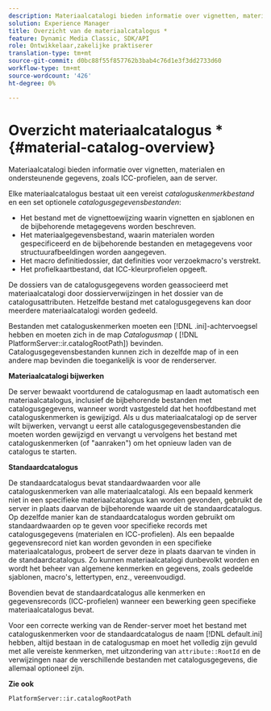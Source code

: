 ```yaml
---
description: Materiaalcatalogi bieden informatie over vignetten, materialen en ondersteunende gegevens, zoals ICC-profielen, aan de server.
solution: Experience Manager
title: Overzicht van de materiaalcatalogus *
feature: Dynamic Media Classic, SDK/API
role: Ontwikkelaar,zakelijke praktiserer
translation-type: tm+mt
source-git-commit: d0bc88f55f857762b3bab4c76d1e3f3dd2733d60
workflow-type: tm+mt
source-wordcount: '426'
ht-degree: 0%

---
```



# Overzicht materiaalcatalogus *{#material-catalog-overview}

Materiaalcatalogi bieden informatie over vignetten, materialen en ondersteunende gegevens, zoals ICC-profielen, aan de server.

Elke materiaalcatalogus bestaat uit een vereist *cataloguskenmerkbestand* en een set optionele *catalogusgegevensbestanden*:

* Het bestand met de vignettoewijzing waarin vignetten en sjablonen en de bijbehorende metagegevens worden beschreven.
* Het materiaalgegevensbestand, waarin materialen worden gespecificeerd en de bijbehorende bestanden en metagegevens voor structuurafbeeldingen worden aangegeven.
* Het macro definitiedossier, dat definities voor verzoekmacro&#39;s verstrekt.
* Het profielkaartbestand, dat ICC-kleurprofielen opgeeft.

De dossiers van de catalogusgegevens worden geassocieerd met materiaalcatalogi door dossierverwijzingen in het dossier van de catalogusattributen. Hetzelfde bestand met catalogusgegevens kan door meerdere materiaalcatalogi worden gedeeld.

Bestanden met cataloguskenmerken moeten een [!DNL .ini]-achtervoegsel hebben en moeten zich in de map *Catalogusmap* ( [!DNL PlatformServer::ir.catalogRootPath]) bevinden. Catalogusgegevensbestanden kunnen zich in dezelfde map of in een andere map bevinden die toegankelijk is voor de renderserver.

**Materiaalcatalogi bijwerken**

De server bewaakt voortdurend de catalogusmap en laadt automatisch een materiaalcatalogus, inclusief de bijbehorende bestanden met catalogusgegevens, wanneer wordt vastgesteld dat het hoofdbestand met cataloguskenmerken is gewijzigd. Als u dus materiaalcatalogi op de server wilt bijwerken, vervangt u eerst alle catalogusgegevensbestanden die moeten worden gewijzigd en vervangt u vervolgens het bestand met cataloguskenmerken (of &quot;aanraken&quot;) om het opnieuw laden van de catalogus te starten.

**Standaardcatalogus**

De standaardcatalogus bevat standaardwaarden voor alle cataloguskenmerken van alle materiaalcatalogi. Als een bepaald kenmerk niet in een specifieke materiaalcatalogus kan worden gevonden, gebruikt de server in plaats daarvan de bijbehorende waarde uit de standaardcatalogus. Op dezelfde manier kan de standaardcatalogus worden gebruikt om standaardwaarden op te geven voor specifieke records met catalogusgegevens (materialen en ICC-profielen). Als een bepaalde gegevensrecord niet kan worden gevonden in een specifieke materiaalcatalogus, probeert de server deze in plaats daarvan te vinden in de standaardcatalogus. Zo kunnen materiaalcatalogi dunbevolkt worden en wordt het beheer van algemene kenmerken en gegevens, zoals gedeelde sjablonen, macro&#39;s, lettertypen, enz., vereenvoudigd.

Bovendien bevat de standaardcatalogus alle kenmerken en gegevensrecords (ICC-profielen) wanneer een bewerking geen specifieke materiaalcatalogus bevat.

Voor een correcte werking van de Render-server moet het bestand met cataloguskenmerken voor de standaardcatalogus de naam [!DNL default.ini] hebben, altijd bestaan in de catalogusmap en moet het volledig zijn gevuld met alle vereiste kenmerken, met uitzondering van `attribute::RootId` en de verwijzingen naar de verschillende bestanden met catalogusgegevens, die allemaal optioneel zijn.

**Zie ook**

`PlatformServer::ir.catalogRootPath`
